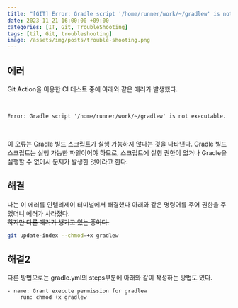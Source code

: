 ```yaml
---
title: "[GIT] Error: Gradle script '/home/runner/work/~/gradlew' is not executable. 해결"
date: 2023-11-21 16:00:00 +09:00
categories: [IT, Git, TroubleShooting]
tags: [til, Git, troubleshooting]
image: /assets/img/posts/trouble-shooting.png
---
```


## 에러
Git Action을 이용한 CI 테스트 중에 아래와 같은 에러가 발생했다. 

<br/>

`Error: Gradle script '/home/runner/work/~/gradlew' is not executable.`

<br/>

이 오류는 Gradle 빌드 스크립트가 실행 가능하지 않다는 것을 나타낸다. Gradle 빌드 스크립트는 실행 가능한 파일이어야 하므로, 스크립트에 실행 권한이 없거나 Gradle을 실행할 수 없어서 문제가 발생한 것이라고 한다.

## 해결
나는 이 에러를 인텔리제이 터미널에서 해결했다
아래와 같은 명령어를 주어 권한을 주었더니 에러가 사라졌다.     
~~하지만 다른 에러가 생기고 있는 중이다.~~

```bash
git update-index --chmod=+x gradlew
```

## 해결2
다른 방법으로는 gradle.yml의 steps부분에 아래와 같이 작성하는 방법도 있다.
```
- name: Grant execute permission for gradlew
	run: chmod +x gradlew
```
